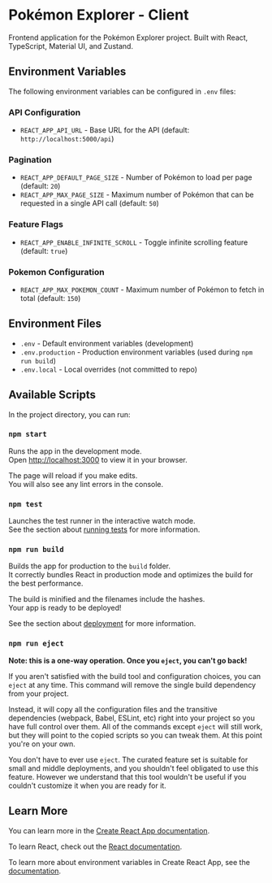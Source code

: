 # Pokémon Explorer - Client

Frontend application for the Pokémon Explorer project. Built with React, TypeScript, Material UI, and Zustand.

## Environment Variables

The following environment variables can be configured in `.env` files:

### API Configuration

- `REACT_APP_API_URL` - Base URL for the API (default: `http://localhost:5000/api`)

### Pagination

- `REACT_APP_DEFAULT_PAGE_SIZE` - Number of Pokémon to load per page (default: `20`)
- `REACT_APP_MAX_PAGE_SIZE` - Maximum number of Pokémon that can be requested in a single API call (default: `50`)

### Feature Flags

- `REACT_APP_ENABLE_INFINITE_SCROLL` - Toggle infinite scrolling feature (default: `true`)

### Pokemon Configuration

- `REACT_APP_MAX_POKEMON_COUNT` - Maximum number of Pokémon to fetch in total (default: `150`)

## Environment Files

- `.env` - Default environment variables (development)
- `.env.production` - Production environment variables (used during `npm run build`)
- `.env.local` - Local overrides (not committed to repo)

## Available Scripts

In the project directory, you can run:

### `npm start`

Runs the app in the development mode.\
Open [http://localhost:3000](http://localhost:3000) to view it in your browser.

The page will reload if you make edits.\
You will also see any lint errors in the console.

### `npm test`

Launches the test runner in the interactive watch mode.\
See the section about [running tests](https://facebook.github.io/create-react-app/docs/running-tests) for more information.

### `npm run build`

Builds the app for production to the `build` folder.\
It correctly bundles React in production mode and optimizes the build for the best performance.

The build is minified and the filenames include the hashes.\
Your app is ready to be deployed!

See the section about [deployment](https://facebook.github.io/create-react-app/docs/deployment) for more information.

### `npm run eject`

**Note: this is a one-way operation. Once you `eject`, you can't go back!**

If you aren't satisfied with the build tool and configuration choices, you can `eject` at any time. This command will remove the single build dependency from your project.

Instead, it will copy all the configuration files and the transitive dependencies (webpack, Babel, ESLint, etc) right into your project so you have full control over them. All of the commands except `eject` will still work, but they will point to the copied scripts so you can tweak them. At this point you're on your own.

You don't have to ever use `eject`. The curated feature set is suitable for small and middle deployments, and you shouldn't feel obligated to use this feature. However we understand that this tool wouldn't be useful if you couldn't customize it when you are ready for it.

## Learn More

You can learn more in the [Create React App documentation](https://facebook.github.io/create-react-app/docs/getting-started).

To learn React, check out the [React documentation](https://reactjs.org/).

To learn more about environment variables in Create React App, see the [documentation](https://create-react-app.dev/docs/adding-custom-environment-variables/).
